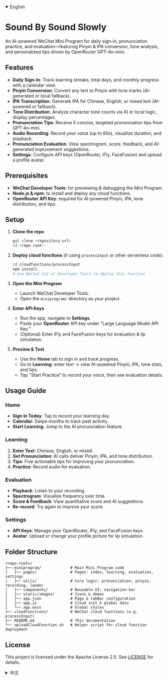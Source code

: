 <details open>
<summary>English</summary>

# Sound By Sound Slowly

An AI-powered WeChat Mini Program for daily sign-in, pronunciation practice, and evaluation—featuring Pinyin & IPA conversion, tone analysis, and personalized tips driven by OpenRouter GPT-4o-mini.

## Features

- **Daily Sign-In**: Track learning streaks, total days, and monthly progress with a calendar view.
- **Pinyin Conversion**: Convert any text to Pinyin with tone marks (AI-generated or local fallback).
- **IPA Transcription**: Generate IPA for Chinese, English, or mixed text (AI-powered or fallback).
- **Tone Distribution**: Analyze character tone counts via AI or local logic, display percentages.
- **Pronunciation Tips**: Receive 5 concise, targeted pronunciation tips from GPT-4o-mini.
- **Audio Recording**: Record your voice (up to 60s), visualize duration, and playback.
- **Pronunciation Evaluation**: View spectrogram, score, feedback, and AI-generated improvement suggestions.
- **Settings**: Configure API keys (OpenRouter, iFly, FaceFusion) and upload a profile avatar.

## Prerequisites

- **WeChat Developer Tools**: for previewing & debugging the Mini Program.
- **Node.js & npm**: to install and deploy any cloud functions.
- **OpenRouter API Key**: required for AI-powered Pinyin, IPA, tone distribution, and tips.

## Setup

1. **Clone the repo**
   ```bash
   git clone <repository-url>
   cd <repo-root>
   ```

2. **Deploy cloud functions** (if using `processInput` or other serverless code):
   ```bash
   cd cloudfunctions/processInput
   npm install
   # Use WeChat CLI or Developer Tools to deploy this function
   ```

3. **Open the Mini Program**
   - Launch WeChat Developer Tools.
   - Open the `miniprogram/` directory as your project.

4. **Enter API Keys**
   - Run the app, navigate to **Settings**.
   - Paste your **OpenRouter** API key under "Large Language Model API Key."
   - (Optional) Enter iFly and FaceFusion keys for evaluation & lip simulation.

5. **Preview & Test**
   - Use the **Home** tab to sign in and track progress.
   - Go to **Learning**: enter text → view AI-powered Pinyin, IPA, tone stats, and tips.
   - Tap "Start Practice" to record your voice, then see evaluation details.

## Usage Guide

### Home
- **Sign In Today**: Tap to record your learning day.
- **Calendar**: Swipe months to track past activity.
- **Start Learning**: Jump to the AI pronunciation feature.

### Learning
1. **Enter Text**: Chinese, English, or mixed.
2. **Get Pronunciation**: AI calls deliver Pinyin, IPA, and tone distribution.
3. **Tips**: Five actionable tips for improving your pronunciation.
4. **Practice**: Record audio for evaluation.

### Evaluation
- **Playback**: Listen to your recording.
- **Spectrogram**: Visualize frequency over time.
- **Score & Feedback**: View quantitative score and AI suggestions.
- **Re-record**: Try again to improve your score.

### Settings
- **API Keys**: Manage your OpenRouter, iFly, and FaceFusion keys.
- **Avatar**: Upload or change your profile picture for lip simulation.

## Folder Structure

```
<repo-root>/
├── miniprogram/             # Main Mini Program code
│   ├── pages/               # Pages: index, learning, evaluation, settings
│   ├── utils/               # Core logic: pronunciation, pinyin, recording, loader
│   ├── components/          # Reusable UI: navigation-bar
│   ├── static/images/       # Icons & demos
│   ├── app.json             # Page & tabBar configuration
│   ├── app.js               # Cloud init & global data
│   └── app.wxss             # Global styles
├── cloudfunctions/          # WeChat cloud functions (e.g. processInput)
├── README.md                # This documentation
└── uploadCloudFunction.sh   # Helper script for cloud function deployment
```

## License

This project is licensed under the Apache License 2.0. See [LICENSE](LICENSE) for details.

</details>

<details>
<summary>中文</summary>

# 声声慢

一款 AI 驱动的微信小程序，用于每日签到、发音练习与评测——支持拼音和 IPA 转换、声调分析，以及基于 OpenRouter GPT-4o-mini 的个性化提示。

## 功能列表

- **每日签到**：通过日历视图记录学习连续天数、总学习天数和本月进度。
- **拼音转换**：将任意文本转换为带声调符号的拼音（AI 生成或本地回退）。
- **国际音标**：生成中文、英文或混合文本的 IPA（AI 驱动或本地回退）。
- **声调分布**：通过 AI 或本地逻辑分析汉字声调分布并展示百分比。
- **发音提示**：从 GPT-4o-mini 获取 5 条简洁、针对性的发音建议。
- **音频录制**：录制您的语音（最长 60 秒），显示时长并播放。
- **发音评测**：查看声谱图、得分、反馈以及 AI 生成的改进建议。
- **设置**：配置 API 密钥（OpenRouter、iFly、FaceFusion）并上传个人头像。

## 环境准备

- **微信开发者工具**：预览和调试小程序。
- **Node.js & npm**：安装并部署云函数。
- **OpenRouter API Key**：用于 AI 驱动的拼音、IPA、声调分布和发音提示。

## 安装与运行

1. **克隆仓库**
   ```bash
   git clone <repository-url>
   cd <repo-root>
   ```

2. **部署云函数**（如果使用 `processInput` 或其他无服务器代码）：
   ```bash
   cd cloudfunctions/processInput
   npm install
   # 在微信开发者工具或 CLI 中部署此函数
   ```

3. **打开小程序**
   - 启动微信开发者工具。
   - 选择 `miniprogram/` 目录作为项目。

4. **填写 API 密钥**
   - 运行小程序，进入 **设置** 页面。
   - 在"LLM API Key"一栏粘贴您的 **OpenRouter** API 密钥。
   - （可选）填写 iFly 和 FaceFusion 密钥以启用评测与口型模拟。

5. **预览与测试**
   - 在 **首页** 进行签到，查看学习进度。
   - 进入 **学习**：输入文本 → 获取 AI 驱动的拼音、IPA、声调分布及发音提示。
   - 点击 "开始练习" 录制语音，然后查看评测结果。

## 使用指南

### 首页
- **今日签到**：点击记录学习天数。
- **日历**：滑动月份查看历史记录。
- **开始学习**：跳转至 AI 发音功能。

### 学习
1. **输入文本**：支持中文、英文或混合。
2. **获取发音**：AI 调用返回拼音、IPA 和声调分布。
3. **发音提示**：查看 5 条可操作的发音建议。
4. **练习**：录制语音进行评测。

### 评测
- **播放录音**：听取录音回放。
- **声谱图**：可视化频谱。
- **得分与反馈**：查看评分及 AI 建议。
- **重新录制**：改进发音后再次录制。

### 设置
- **API 密钥**：管理 OpenRouter、iFly 和 FaceFusion 密钥。
- **头像**：上传或更换个人头像以进行口型模拟。

## 目录结构

```
<repo-root>/
├── miniprogram/             # 小程序主体代码
│   ├── pages/               # 页面：index, learning, evaluation, settings
│   ├── utils/               # 核心逻辑：发音、拼音、录音、库加载
│   ├── components/          # 可复用组件：navigation-bar
│   ├── static/images/       # 图标 & 演示
│   ├── app.json             # 页面 & 选项卡配置
│   ├── app.js               # 云环境初始化 & 全局数据
│   └── app.wxss             # 全局样式
├── cloudfunctions/          # 云函数（如 processInput）
├── README.md                # 本文档
└── uploadCloudFunction.sh   # 云函数部署脚本
```

## 许可证

本项目基于 Apache 2.0 许可证开放。详情请参见 [LICENSE](LICENSE)。

</details> 
